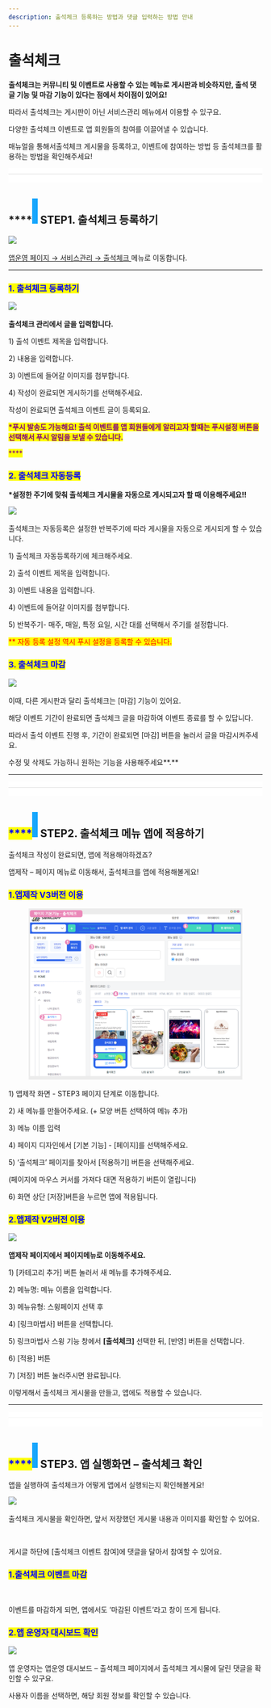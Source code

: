 ```yaml
---
description: 출석체크 등록하는 방법과 댓글 입력하는 방법 안내
---
```


# 출석체크

**출석체크는 커뮤니티 및 이벤트로 사용할 수 있는 메뉴로 게시판과 비슷하지만, 출석 댓글 기능 및 마감 기능이 있다는 점에서 차이점이 있어요!**

따라서 출석체크는 게시판이 아닌 서비스관리 메뉴에서 이용할 수 있구요.

다양한  출석체크 이벤트로 앱 회원들의 참여를 이끌어낼 수 있습니다.

매뉴얼을 통해서출석체크 게시물을 등록하고, 이벤트에 참여하는 방법 등 출석체크를 활용하는 방법을 확인해주세요!

![](<../../../.gitbook/assets/구분선 (1) (1).PNG>)

## ****![](<../../../.gitbook/assets/image (2) (1).png>) **STEP1. 출석체크 등록하기**

![](https://wp.swing2app.co.kr/wp-content/uploads/2018/10/%EC%B6%9C%EC%84%9D%EC%B2%B4%ED%81%AC1\_2020.03.png)

[앱운영 페이지 → 서비스관리 → 출석체크 ](http://www.swing2app.co.kr/view/attendance\_board)메뉴로 이동합니다.

****

### <mark style="color:blue;">**1. 출석체크 등록하기**</mark>

![](https://wp.swing2app.co.kr/wp-content/uploads/2018/10/%EC%B6%9C%EC%84%9D%EC%B2%B4%ED%81%AC\_2.png)

**출석체크 관리에서 글을 입력합니다.**

1\) 출석 이벤트 제목을 입력합니다.

2\) 내용을 입력합니다.

3\) 이벤트에 들어갈 이미지를 첨부합니다.

4\) 작성이 완료되면 게시하기를 선택해주세요.

작성이 완료되면 출석체크 이벤트 글이 등록되요.

<mark style="color:purple;">**\*푸시 발송도 가능해요! 출석 이벤트를 앱 회원들에게 알리고자 할때는 푸시설정 버튼을 선택해서 푸시 알림을 보낼 수 있습니다.**</mark>

<mark style="color:purple;">****</mark>

### <mark style="color:blue;">**2. 출석체크 자동등록**</mark>

**\*설정한 주기에 맞춰 출석체크 게시물을 자동으로 게시되고자 할 때 이용해주세요!!**

![](https://wp.swing2app.co.kr/wp-content/uploads/2018/10/%EC%B6%9C%EC%84%9D%EC%B2%B4%ED%81%AC\_4.png)

출석체크는 자동등록은 설정한 반복주기에 따라 게시물을 자동으로 게시되게 할 수 있습니다.

1\) 출석체크 자동등록하기에 체크해주세요.

2\) 출석 이벤트 제목을 입력합니다.

3\) 이벤트 내용을 입력합니다.

4\) 이벤트에 들어갈 이미지를 첨부합니다.

5\) 반복주기- 매주, 매일, 특정 요일, 시간 대를 선택해서 주기를 설정합니다.

<mark style="color:red;">\*\* 자동 등록 설정 역시 푸시 설정을 등록할 수 있습니다.</mark>

<mark style="color:purple;"></mark>

### <mark style="color:blue;">**3. 출석체크 마감**</mark>

![](https://wp.swing2app.co.kr/wp-content/uploads/2018/10/%EC%B6%9C%EC%84%9D%EC%B2%B4%ED%81%AC\_3.png)

이때, 다른 게시판과 달리 출석체크는 \[마감] 기능이 있어요.

해당 이벤트 기간이 완료되면 출석체크 글을 마감하여 이벤트 종료를 할 수 있답니다.

따라서 출석 이벤트 진행 후, 기간이 완료되면 \[마감] 버튼을 눌러서 글을 마감시켜주세요.

수정 및 삭제도 가능하니 원하는 기능을 사용해주세요**.**

****

![](<../../../.gitbook/assets/구분선 (1) (1).PNG>)

## <mark style="color:blue;">****</mark>![](<../../../.gitbook/assets/image (2) (1).png>) **STEP2. 출석체크 메뉴 앱에 적용하기**

출석체크 작성이 완료되면, 앱에 적용해야하겠죠?

앱제작 – 페이지 메뉴로 이동해서, 출석체크를 앱에 적용해볼게요!



### <mark style="color:blue;">1.앱제작 V3버전 이용</mark>

<figure><img src="../../../.gitbook/assets/출석체크.png" alt=""><figcaption></figcaption></figure>

1\) 앱제작 화면 - STEP3 페이지 단계로 이동합니다.

2\) 새 메뉴를 만들어주세요. (+ 모양 버튼 선택하여 메뉴 추가)

3\) 메뉴 이름 입력

4\) 페이지 디자인에서 \[기본 기능] - \[페이지]를 선택해주세요.&#x20;

5\) ‘출석체크’ 페이지를 찾아서 \[적용하기] 버튼을 선택해주세요.&#x20;

(페이지에 마우스 커서를 가져다 대면 적용하기 버튼이 열립니다)

6\) 화면 상단 \[저장]버튼을 누르면 앱에 적용됩니다.&#x20;



### <mark style="color:blue;">2.앱제작 V2버전 이용</mark>

![](https://wp.swing2app.co.kr/wp-content/uploads/2018/10/%EC%8A%A4%EC%9C%99-%EA%B8%B0%EB%8A%A5-%EC%B6%9C%EC%84%9D%EC%B2%B4%ED%81%ACnew.png)

**앱제작 페이지에서 페이지메뉴로 이동해주세요.**

1\) \[카테고리 추가] 버튼 눌러서 새 메뉴를 추가해주세요.

2\) 메뉴명: 메뉴 이름을 입력합니다.&#x20;

3\) 메뉴유형: 스윙페이지 선택 후

4\) \[링크마법사] 버튼을 선택합니다.

5\) 링크마법사 스윙 기능 창에서 **\[출석체크]** 선택한 뒤,  \[반영] 버튼을 선택합니다.&#x20;

6\) \[적용] 버튼

7\) \[저장] 버튼 눌러주시면 완료됩니다.

이렇게해서 출석체크 게시물을 만들고, 앱에도 적용할 수 있습니다.

***

![](<../../../.gitbook/assets/구분선 (1) (1).PNG>)

## <mark style="color:blue;">****</mark>![](<../../../.gitbook/assets/image (2) (1).png>) **STEP3. 앱 실행화면 – 출석체크 확인**

앱을 실행하여 출석체크가 어떻게 앱에서 실행되는지 확인해볼게요!

![](https://wp.swing2app.co.kr/wp-content/uploads/2018/10/%EC%B6%9C%EC%84%9D%EC%B2%B4%ED%81%AC3\_20.03.png)

출석체크 게시물을 확인하면, 앞서 저장했던 게시물 내용과 이미지를 확인할 수 있어요.



<figure><img src="https://wp.swing2app.co.kr/wp-content/uploads/2018/10/%EC%B6%9C%EC%84%9D%EC%B2%B4%ED%81%AC4_20.03.png" alt=""><figcaption></figcaption></figure>

게시글 하단에 \[출석체크 이벤트 참여]에 댓글을 달아서 참여할 수 있어요.



### <mark style="color:blue;">**1.출석체크 이벤트 마감**</mark>

<figure><img src="https://wp.swing2app.co.kr/wp-content/uploads/2018/10/%EC%B6%9C%EC%84%9D%EC%B2%B4%ED%81%AC5_20.03.png" alt=""><figcaption></figcaption></figure>

이벤트를 마감하게 되면, 앱에서도 ‘마감된 이벤트’라고 창이 뜨게 됩니다.



### <mark style="color:blue;">**2.앱 운영자 대시보드 확인**</mark>

![](https://wp.swing2app.co.kr/wp-content/uploads/2018/10/%EC%B6%9C%EC%84%9D%EC%B2%B4%ED%81%AC6\_20.03.png)

앱 운영자는 앱운영 대시보드 – 출석체크 페이지에서 출석체크 게시물에 달린 댓글을 확인할 수 있구요.

사용자 이름을 선택하면, 해당 회원 정보를 확인할 수 있습니다.

